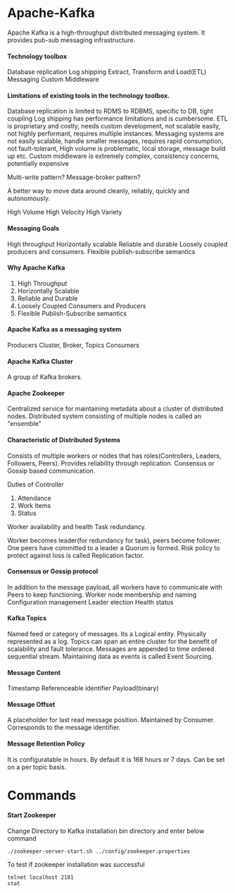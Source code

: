 # Apache-Kafka

Apache Kafka is a high-throughput distributed messaging system. It provides pub-sub messaging infrastructure. 

#### Technology toolbox 
  Database replication
  Log shipping
  Extract, Transform and Load(ETL)
  Messaging
  Custom Middleware

#### Limitations of existing tools in the technology toolbox. 
  Database replication is limited to RDMS to RDBMS, specific to DB, tight coupling
  Log shipping has performance limitations and is cumbersome. 
  ETL is proprietary and costly, needs custom development, not scalable easily, not highly performant, requires multiple instances.
  Messaging systems are not easily scalable, handle smaller messages, requires rapid consumption, not fault-tolerant, High volume is problematic, local storage, message build up etc.
  Custom middleware is extremely complex, consistency concerns, potentially expensive
  
Multi-write pattern?
Message-broker pattern?

A better way to move data around cleanly, reliably, quickly and autonomously.

High Volume
High Velocity
High Variety

#### Messaging Goals 
High throughput
Horizontally scalable
Reliable and durable
Loosely coupled producers and consumers.
Flexible publish-subscribe semantics
#### Why Apache Kafka

1. High Throughput
2. Horizontally Scalable
3. Reliable and Durable
4. Loosely Coupled Consumers and Producers
5. Flexible Publish-Subscribe semantics

#### Apache Kafka as a messaging system

  Producers
  Cluster, Broker, Topics
  Consumers

#### Apache Kafka Cluster
A group of Kafka brokers.

#### Apache Zookeeper
Centralized service for maintaining metadata about a cluster of distributed nodes.
Distributed system consisting of multiple nodes is called an "ensemble"


#### Characteristic of Distributed Systems
  Consists of multiple workers or nodes that has roles(Controllers, Leaders, Followers, Peers). 
  Provides reliability through replication.
  Consensus or Gossip  based communication.
  
Duties of Controller

1. Attendance
2. Work Items
3. Status

Worker availability and health
Task redundancy.

Worker becomes leader(for redundancy for task), peers become follower. One peers have committed to a leader a Quorum is formed. 
Risk policy to protect against loss is called Replication factor. 

#### Consensus or Gossip protocol
In addition to the message payload, all workers have to communicate with Peers to keep functioning. 
Worker node membership and naming
Configuration management
Leader election
Health status

#### Kafka Topics
Named feed or category of messages. Its a Logical entity. Physically represented as a log. Topics can span an entire cluster for the benefit of scalability and fault tolerance. Messages are appended to time ordered sequential stream. 
Maintaining data as events is called Event Sourcing. 

#### Message Content
Timestamp
Referenceable identifier
Payload(binary)

#### Message Offset
A placeholder for last read message position. Maintained by Consumer. Corresponds to the message identifier.

#### Message Retention Policy
It is configuratable in hours. By default it is 168 hours or 7 days. Can be set on a per topic basis. 

# Commands
#### Start Zookeeper
Change Directory to Kafka installation bin directory and enter below command 
````
./zookeeper-server-start.sh ../config/zookeeper.properties
````
To test if zookeeper installation was successful
````
telnet localhost 2181
stat
````

